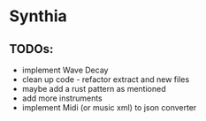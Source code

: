# Synthia

## TODOs:
- implement Wave Decay
- clean up code - refactor extract and new files
- maybe add a rust pattern as mentioned 
- add more instruments
- implement Midi (or music xml) to json converter
